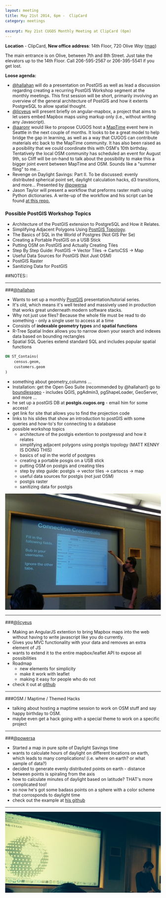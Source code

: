 ```yaml
---
layout: meeting
title: May 21st 2014, 6pm -  ClipCard
category: meetings

excerpt: May 21st CUGOS Monthly Meeting at ClipCard (6pm)
---
```


**Location** -  ClipCard, **New office address**: 14th Floor, 720 Olive *Way*  ([map](http://www.openstreetmap.org/?mlat=47.6141&mlon=-122.3349#map=16/47.6141/-122.3349)) 

The main entrance is on Olive, between 7th and 8th Street. Just take the elevators up to the 14th Floor. Call 206-595-2567 or 206-395-5541 if you get lost.

__Loose agenda:__

- [@hallahan](https://github.com/hallahan) will do a presentation on PostGIS as well as lead a discussion regarding creating a recurring PostGIS Workshop segment at the monthly meetings. This first session will be short, primarily involving an overview of the general architecture of PostGIS and how it extents PostgreSQL to allow spatial thought.
- [@licyeus](https://github.com/licyeus) will present briefly on angular-mapbox, a project that aims to let users embed Mapbox maps using markup only (i.e., without writing any Javascript).
- [@aaronr](https://github.com/aaronr) would like to propose CUGOS host a [MapTime](http://lyzidiamond.com/posts/why-maptime/) event here in Seattle in the next couple of months.  It looks to be a great model to help bridge the gap in learning, as well as a way that CUGOS can contribute materials etc back to the MapTime community.  It has also been raised as a posibility that we could coordinate this with OSM's 10th birthday. Tentatively the local OSM community has scheduled an event for August 9th, so Cliff will be on-hand to talk about the possibility to make this a bigger joint event between MapTime and OSM.  Sounds like a "summer fling" to me...
- Revenge on Daylight Savings: Part II. To be discussed: evenly distributed spherical point set, daylight calculation hacks, d3 transitions, and more... Presented by [@powersa](https://github.com/powersa)
- Jason Taylor will present a workflow that preforms raster math using Python dictionaries. A write-up of the workflow and his script can be found [at this repo.](https://github.com/JMT2080AD/Raster-Calc)


### Possible PostGIS Workshop Topics

- Architecture of the PostGIS extension to PostgreSQL and How it Relates.
- Simplifying Adjacent Polygons Using [PostGIS Topology](http://postgis.net/docs/Topology.html).
- The Basics of SQL in the World of Postgres (Not GIS Per Se)
- Creating a Portable PostGIS on a USB Stick
- Putting OSM on PostGIS and Actually Creating Tiles
- Step By Step Guide: PostGIS -> Vector Tiles -> CartoCSS -> Map
- Useful Data Sources for PostGIS (Not Just OSM)
- PostGIS Raster
- Sanitizing Data for PostGIS


##NOTES::

---

###[@hallahan](https://github.com/hallahan)

- Wants to set up a monthly [PostGIS](http://postgis.net) presentation/tutorial series. 
- It's old, which means it's well tested and massively used in production that works great underneath modern software stacks.
- Why not just use files? Because the whole file must be read to do something - only a single user to access at a time
- Consists of **indexable geometry types** and **spatial functions**
- R-Tree Spatial Index allows you to narrow down your search and indexes data based on bounding rectangles
- Spatial SQL Queries extend standard SQL and includes popular spatial functions

```SQL
ON ST_Contains(
	census.geom,
	customers.geom
)
```
- something about geometry_columns ...
- Installation: get the Open Geo Suite (recommended by @hallahan!) go to [boundlessgeo](http://boundlessgeo.com) - includes QGIS, pgAdmin3, pgShapeLoader, GeoServer, and more ...
- he set up a postGIS DB at **postgis.cugos.org** - email him for some access!
- get link for site that allows you to find the projection code
- links to his slides that show an introduction to postGIS with some queries and how-to's for connecting to a database
- possible workshop topics
  - architecture of the postgis extention to postgressql and how it relates
  - simplifying adjacent polygons using postgis topology (MATT KENNY IS DOING THIS)
  - basics of sql in the world of postgres
  - creating a portable posgis on a USB stick
  - putting OSM on postgis and creating tiles
  - step by step guide: postgis -> vector tiles -> cartocss -> map
  - useful data sources for postgis (not just OSM)
  - postgis raster
  - sanitizing data for postgis

![Nick introducing postgis like a madman!](/image/base/hallahan-postgis.jpg)

---

###[@licyeus](https://github.com/licyeus)

- Making an AngularJS extention to bring Mapbox maps into the web without having to write javascript like you do currently.
- Gives you MVC functionality with your data and removes an extra element of JS
- wants to extend it to the entire mapbox/leaflet API to expose all possibilities
- Roadmap
  - new elements for simplicity
  - make it work with leaflet
  - making it easy for people who do not
- check it out at [github](github.com/licyeus/angular-mapbox)

---

###OSM / Maptime / Themed Hacks

- talking about hosting a maptime session to work on OSM stuff and say happy birthday to OSM.
- maybe even get a hack going with a special theme to work on a specific project

---

###[@powersa](https://github.com/powersa)

- Started a map in pure spite of Daylight Savings time
- wants to calculate hours of daylight on different locations on earth, which leads to many complications! (i.e. where on earth? or what sample of data?)
- decided to generate evenly distributed points on earth - distance between points is spiraling from the axis
- how to calculate minutes of daylight based on latitude? THAT's more complicated too!
- so now he's got some badass points on a sphere with a color scheme that corrosponds to daylight time
- check out the example at [his github](http://powersa.github.io/solstice)

---

![Look at the globe with points!](/image/base/powersa-daylight-points.jpg)
